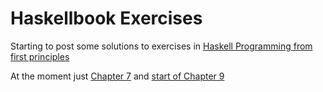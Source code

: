 # Haskellbook Exercises

Starting to post some solutions to exercises in [Haskell Programming from first principles](http://haskellbook.com/)

At the moment just [Chapter 7](ch07/README.md) and [start of Chapter 9](ch09/README.md)
